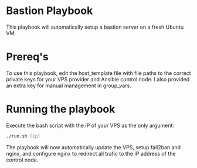 # Bastion Playbook

This playbook will automatically setup a bastion server on a fresh Ubuntu VM.  
   
# Prereq's

To use this playbook, edit the host_template file with file paths to the correct private keys for your VPS provider and Ansible control node. I also provided an extra key for manual management in group_vars.  
  
# Running the playbook
Execute the bash script with the IP of your VPS as the only argument:  
```bash
./run.sh [ip]
```  

The playbook will now automatically update the VPS, setup fail2ban and nginx, and configure nginx to redirect all trafic to the IP address of the control node.
